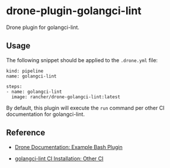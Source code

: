 # drone-plugin-golangci-lint

Drone plugin for golangci-lint.

## Usage

The following snippet should be applied to the `.drone.yml` file:

```
kind: pipeline
name: golangci-lint

steps:
- name: golangci-lint
  image: rancher/drone-golangci-lint:latest
```

By default, this plugin will execute the `run` command per other CI documentation for golangci-lint.

## Reference

- [Drone Documentation: Example Bash Plugin](https://docs.drone.io/plugins/tutorials/bash)

- [golangci-lint CI Installation: Other CI](https://golangci-lint.run/usage/install/#other-ci)

